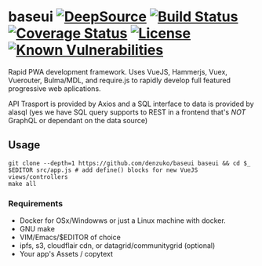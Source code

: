 # baseui [![DeepSource](https://static.deepsource.io/deepsource-badge-light-mini.svg)](https://deepsource.io/gh/denzuko/baseui/?ref=repository-badge) [![Build Status](https://travis-ci.org/denzuko/baseui.svg?branch=master)](https://travis-ci.org/sanketsaurav/s3tree) [![Coverage Status](https://coveralls.io/repos/github/denzuko/baseui/badge.svg?branch=master)](https://coveralls.io/github/denzuko/baseui?branch=master) [![License](https://badgen.net/github/license/denzuko/baseui)](https://github.com/denzuko/baseui/blob/master/LICENSE) [![Known Vulnerabilities](https://snyk.io/test/github/denzuko/baseui/badge.svg)](https://snyk.io/test/github/denzuko/baseui)
Rapid PWA development framework. Uses VueJS, Hammerjs, Vuex, Vuerouter, Bulma/MDL, and require.js to rapidly develop full featured progressive web aplications.

API Trasport is provided by Axios and a SQL interface to data is provided by alasql (yes we have SQL query supports to REST in a frontend that's *NOT* GraphQL or dependant on the data source)


## Usage

```
git clone --depth=1 https://github.com/denzuko/baseui baseui && cd $_
$EDITOR src/app.js # add define() blocks for new VueJS views/controllers
make all
```

### Requirements
- Docker for OSx/Windowws or just a Linux machine with docker.
- GNU make
- VIM/Emacs/$EDITOR of choice
- ipfs, s3, cloudflair cdn, or datagrid/communitygrid (optional)
- Your app's Assets / copytext

